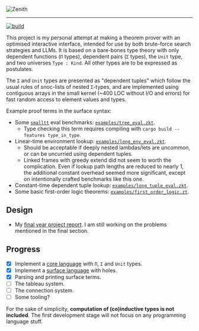 ![Zenith](docs/title.png)

-----

[![build](https://github.com/bridgekat/zenith/actions/workflows/build.yml/badge.svg)](https://github.com/bridgekat/zenith/actions/workflows/build.yml)

This project is my personal attempt at making a theorem prover with an optimised interactive interface, intended for use by both brute-force search strategies and LLMs. It is based on a bare-bones type theory with only dependent functions (`Π` types), dependent pairs (`Σ` types), the `Unit` type, and two universes `Type : Kind`. All other types are to be expressed as postulates.

The `Σ` and `Unit` types are presented as "dependent tuples" which follow the usual rules of snoc-lists of nested `Σ`-types, and are implemented using contiguous arrays in the small kernel (\~400 LOC without I/O and errors) for fast random access to element values and types.

Example proof terms in the surface syntax:

- Some [`smalltt`](https://github.com/AndrasKovacs/smalltt) eval benchmarks: [`examples/tree_eval.zkt`](examples/tree_eval.zkt).
  - Type checking this term requires compiling with `cargo build --features type_in_type`.
- Linear-time environment lookup: [`examples/long_env_eval.zkt`](examples/long_env_eval.zkt).
  - Should be acceptable if deeply nested lambdas/lets are uncommon, or can be uncurried using dependent tuples.
  - Linked frames with greedy extend did not seem to worth the complication. Even if lookup path lengths are reduced to nearly 1, the additional constant overhead seemed more significant, except on intentionally crafted benchmarks like this one.
- Constant-time dependent tuple lookup: [`examples/long_tuple_eval.zkt`](examples/long_tuple_eval.zkt).
- Some basic first-order logic theorems: [`examples/first_order_logic.zt`](examples/first_order_logic.zt).

## Design

- My [final year project report](docs/design_report.pdf). I am still working on the problems mentioned in the final section.

## Progress

- [x] Implement a [core language](src/kernel/term.rs) with `Π`, `Σ` and `Unit` types.
- [x] Implement a [surface language](src/ir/term.rs) with holes.
- [x] Parsing and printing surface terms.
- [ ] The tableau system.
- [ ] The connection system.
- [ ] Some tooling?

For the sake of simplicity, **computation of (co)inductive types is not included**. The first development stage will not focus on any programming language stuff.

